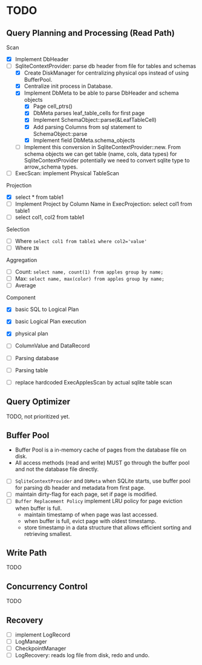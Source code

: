# TODO

## Query Planning and Processing (Read Path)

Scan
- [x] Implement DbHeader
- [ ] SqliteContextProvider: parse db header from file for tables and schemas
  - [x] Create DiskManager for centralizing physical ops instead of using BufferPool.
  - [x] Centralize init process in Database.
  - [x] Implement DbMeta to be able to parse DbHeader and schema objects
    - [x] Page cell_ptrs()
    - [x] DbMeta parses leaf_table_cells for first page
    - [x] Implement SchemaObject::parse(&LeafTableCell)
    - [x] Add parsing Columns from sql statement to SchemaObject::parse
    - [x] Implement field DbMeta.schema_objects
  - [ ] Implement this conversion in SqliteContextProvider::new. From schema objects we can get table (name, cols, data types) for SqliteContextProvider
  potentially we need to convert sqlite type to arrow_schema types.
- [ ] ExecScan: implement Physical TableScan

Projection
- [x] select * from table1
- [ ] Implement Project by Column Name in ExecProjection: select col1 from table1
- [ ] select col1, col2 from table1

Selection
- [ ] Where `select col1 from table1 where col2='value'`
- [ ] Where `IN`

Aggregation
- [ ] Count: `select name, count(1) from apples group by name;`
- [ ] Max: `select name, max(color) from apples group by name;`
- [ ] Average

Component
- [x] basic SQL to Logical Plan
- [x] basic Logical Plan execution
- [x] physical plan
- [ ] ColumnValue and DataRecord
- [ ] Parsing database
- [ ] Parsing table
- [ ] replace hardcoded ExecApplesScan by actual sqlite table scan


## Query Optimizer
TODO, not prioritized yet.


## Buffer Pool
- Buffer Pool is a in-memory cache of pages from the database file on disk.
- All access methods (read and write) MUST go through the buffer pool 
and not the database file directly.


- [ ] `SqliteContextProvider` and `DbMeta`
  when SQLite starts, use buffer pool for parsing db header and metadata from first page.
- [ ] maintain dirty-flag for each page, set if page is modified.
- [ ] `Buffer Replacement Policy` implement LRU policy for page eviction when buffer is full.
  - maintain timestamp of when page was last accessed.
  - when buffer is full, evict page with oldest timestamp.
  - store timestamp in a data structure that allows efficient sorting and retrieving smallest.


## Write Path
TODO


## Concurrency Control
TODO


## Recovery 
- [ ] implement LogRecord
- [ ] LogManager
- [ ] CheckpointManager
- [ ] LogRecovery: reads log file from disk, redo and undo.
